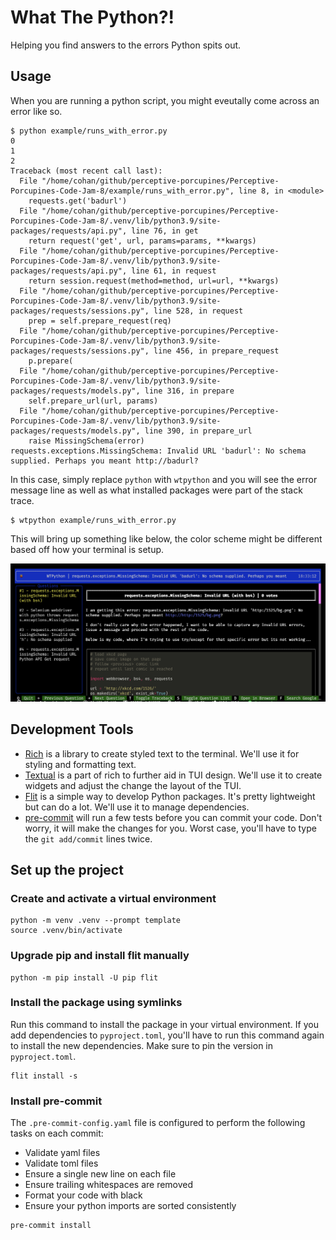 # What The Python?!

Helping you find answers to the errors Python spits out.

## Usage

When you are running a python script, you might eveutally come across an error like so.

```
$ python example/runs_with_error.py
0
1
2
Traceback (most recent call last):
  File "/home/cohan/github/perceptive-porcupines/Perceptive-Porcupines-Code-Jam-8/example/runs_with_error.py", line 8, in <module>
    requests.get('badurl')
  File "/home/cohan/github/perceptive-porcupines/Perceptive-Porcupines-Code-Jam-8/.venv/lib/python3.9/site-packages/requests/api.py", line 76, in get
    return request('get', url, params=params, **kwargs)
  File "/home/cohan/github/perceptive-porcupines/Perceptive-Porcupines-Code-Jam-8/.venv/lib/python3.9/site-packages/requests/api.py", line 61, in request
    return session.request(method=method, url=url, **kwargs)
  File "/home/cohan/github/perceptive-porcupines/Perceptive-Porcupines-Code-Jam-8/.venv/lib/python3.9/site-packages/requests/sessions.py", line 528, in request
    prep = self.prepare_request(req)
  File "/home/cohan/github/perceptive-porcupines/Perceptive-Porcupines-Code-Jam-8/.venv/lib/python3.9/site-packages/requests/sessions.py", line 456, in prepare_request
    p.prepare(
  File "/home/cohan/github/perceptive-porcupines/Perceptive-Porcupines-Code-Jam-8/.venv/lib/python3.9/site-packages/requests/models.py", line 316, in prepare
    self.prepare_url(url, params)
  File "/home/cohan/github/perceptive-porcupines/Perceptive-Porcupines-Code-Jam-8/.venv/lib/python3.9/site-packages/requests/models.py", line 390, in prepare_url
    raise MissingSchema(error)
requests.exceptions.MissingSchema: Invalid URL 'badurl': No schema supplied. Perhaps you meant http://badurl?
```

In this case, simply replace `python` with `wtpython` and you will see the error message line as well as what installed packages were part of the stack trace.

```
$ wtpython example/runs_with_error.py
```

This will bring up something like below, the color scheme might be different based off how your terminal is setup.

![wtpython TUI](docs/_images/demo.png)

## Development Tools

- [Rich](https://rich.readthedocs.io/en/stable/) is a library to create styled text to the terminal. We'll use it for styling and formatting text.
- [Textual](https://github.com/willmcgugan/textual) is a part of rich to further aid in TUI design. We'll use it to create widgets and adjust the change the layout of the TUI.
- [Flit](https://flit.readthedocs.io/en/latest/) is a simple way to develop Python packages. It's pretty lightweight but can do a lot. We'll use it to manage dependencies.
- [pre-commit](https://pre-commit.com/) will run a few tests before you can commit your code. Don't worry, it will make the changes for you. Worst case, you'll have to type the `git add/commit` lines twice.


## Set up the project

### Create and activate a virtual environment
```
python -m venv .venv --prompt template
source .venv/bin/activate
```

### Upgrade pip and install flit manually
```
python -m pip install -U pip flit
```

### Install the package using symlinks

Run this command to install the package in your virtual environment. If you add dependencies to `pyproject.toml`, you'll have to run this command again to install the new dependencies. Make sure to pin the version in `pyproject.toml`.


```
flit install -s
```

### Install pre-commit
The `.pre-commit-config.yaml` file is configured to perform the following tasks on each commit:

- Validate yaml files
- Validate toml files
- Ensure a single new line on each file
- Ensure trailing whitespaces are removed
- Format your code with black
- Ensure your python imports are sorted consistently

```
pre-commit install
```
